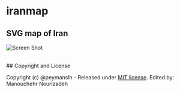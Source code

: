 # iranmap

## SVG map of Iran

![Screen Shot](https://raw.githubusercontent.com/peymanslh/iranmap/master/Screenshot.png)

<br>
## Copyright and License

Copyright (c) @peymanslh - Released under [MIT license](https://github.com/peymanslh/iranmap/blob/master/LICENSE).
Edited by: Manouchehr Nourizadeh
